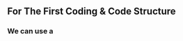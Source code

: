 ## For The First Coding & Code Structure
### **We can use a <script> tag to add JavaScript code to a page.**